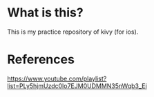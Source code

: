 # What is this?
This is my practice repository of kivy (for ios).

# References
https://www.youtube.com/playlist?list=PLy5hjmUzdc0lo7EJM0UDMMN35nWqb3_Ei
